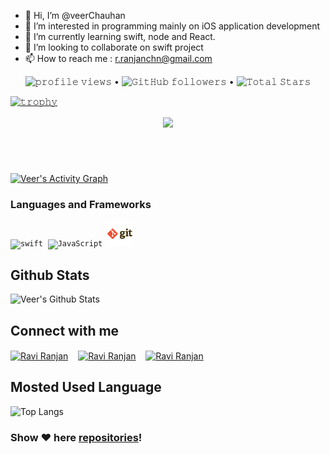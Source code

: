 - 👋 Hi, I’m @veerChauhan
- 👀 I’m interested in programming mainly on iOS application development
- 🌱 I’m currently learning swift, node and React.
- 💞️ I’m looking to collaborate on swift project
- 📫 How to reach me : r.ranjanchn@gmail.com


<p align="center">
  <img src="https://gpvc.arturio.dev/veerChauhan" alt="𝚙𝚛𝚘𝚏𝚒𝚕𝚎 𝚟𝚒𝚎𝚠𝚜"> •  
<!--   <img alt = "profile views" src="https://komarev.com/ghpvc/?username=veerChauhan&style=flat&color=brightgreen"> •    -->
  <img alt="𝙶𝚒𝚝𝙷𝚞𝚋 𝚏𝚘𝚕𝚕𝚘𝚠𝚎𝚛𝚜" src="https://img.shields.io/github/followers/veerChauhan?label=Followers&style=social"> •   
  <img src="https://img.shields.io/github/stars/veerChauhan?label=Stars" alt="𝚃𝚘𝚝𝚊𝚕 𝚂𝚝𝚊𝚛𝚜">
</p>


[![𝚝𝚛𝚘𝚙𝚑𝚢](https://github-profile-trophy.vercel.app/?username=JayantGoel001&column=8&margin-w=15&margin-h=15&no-bg=true&no-frame=true&theme=juicyfresh)](https://github.com/veerChauhan)

<p align="center">
  <a>
    <img align="center" src="https://github-readme-streak-stats.herokuapp.com/?user=veerChauhan&theme=dark&hide_border=true"/>
  </a>
</p>

#

<br/>


  <br/>
   <a href="https://github.com/veerChauhan"><img alt="Veer's Activity Graph" src="https://activity-graph.herokuapp.com/graph?username=veerChauhan&custom_title=Candida%20Noronha's%20Contribution%20Graph&theme=react-dark" /></a>
  <br/>

 ### Languages and Frameworks
 
<p align="left">
  <code><img src="https://github.com/abranhe/programming-languages-logos/blob/master/src/swift/swift_48x48.png" alt="swift" width="40" height="40"/></code>&nbsp;
  <code><img src="https://github.com/abranhe/programming-languages-logos/blob/master/src/javascript/javascript_48x48.png" alt="JavaScript" width="40" height="40" /></code>&nbsp;
  <code><img src="https://raw.githubusercontent.com/github/explore/80688e429a7d4ef2fca1e82350fe8e3517d3494d/topics/git/git.png" alt="git" width="40" height="40" /></code>&nbsp;
   </p>

## Github Stats
![Veer's Github Stats](https://github-readme-stats.vercel.app/api?username=veerChauhan&theme=radical&show_icons=true)

## Connect with me
<p align="left">
<a href="https://www.instagram.com/veer_chauhan_/" target="blank"><img align="center" src="https://cdn.jsdelivr.net/npm/simple-icons@3.0.1/icons/instagram.svg" alt="Ravi Ranjan" height="40" width="40" /></a> &nbsp;&nbsp;
<a href="https://twitter.com/b_banzara" target="blank"><img align="center" src="https://cdn.jsdelivr.net/npm/simple-icons@3.0.1/icons/twitter.svg" alt="Ravi Ranjan" height="40" width="40" /></a> &nbsp;&nbsp;
<a href="https://www.facebook.com/ravi.chn11" target="blank"><img align="center" src="https://cdn.jsdelivr.net/npm/simple-icons@3.0.1/icons/facebook.svg" alt="Ravi Ranjan" height="40" width="40" /></a> &nbsp;&nbsp;
</p>


## Mosted Used Language

![Top Langs](https://github-readme-stats.vercel.app/api/top-langs/?username=veerChauhan&layout=compact&theme=radical&show_icons=true)

### Show ❤️ here [repositories](https://github.com/veerChauhan?tab=repositories)!




